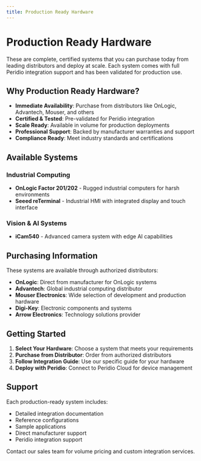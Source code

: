 ```yaml
---
title: Production Ready Hardware
---
```


# Production Ready Hardware

These are complete, certified systems that you can purchase today from leading distributors and deploy at scale. Each system comes with full Peridio integration support and has been validated for production use.

## Why Production Ready Hardware?

- **Immediate Availability**: Purchase from distributors like OnLogic, Advantech, Mouser, and others
- **Certified & Tested**: Pre-validated for Peridio integration
- **Scale Ready**: Available in volume for production deployments
- **Professional Support**: Backed by manufacturer warranties and support
- **Compliance Ready**: Meet industry standards and certifications

## Available Systems

### Industrial Computing

- **OnLogic Factor 201/202** - Rugged industrial computers for harsh environments
- **Seeed reTerminal** - Industrial HMI with integrated display and touch interface

### Vision & AI Systems

- **iCam540** - Advanced camera system with edge AI capabilities

## Purchasing Information

These systems are available through authorized distributors:

- **OnLogic**: Direct from manufacturer for OnLogic systems
- **Advantech**: Global industrial computing distributor
- **Mouser Electronics**: Wide selection of development and production hardware
- **Digi-Key**: Electronic components and systems
- **Arrow Electronics**: Technology solutions provider

## Getting Started

1. **Select Your Hardware**: Choose a system that meets your requirements
2. **Purchase from Distributor**: Order from authorized distributors
3. **Follow Integration Guide**: Use our specific guide for your hardware
4. **Deploy with Peridio**: Connect to Peridio Cloud for device management

## Support

Each production-ready system includes:

- Detailed integration documentation
- Reference configurations
- Sample applications
- Direct manufacturer support
- Peridio integration support

Contact our sales team for volume pricing and custom integration services.
